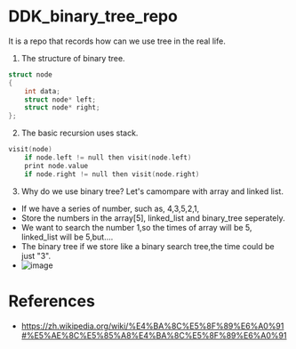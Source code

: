 # DDK_binary_tree_repo
It is a repo that records how can we use tree in the real life.

1. The structure of binary tree.
```C++
struct node
{
    int data;
    struct node* left;
    struct node* right;
};
```

2. The basic recursion uses stack.
```C++
visit(node)
    if node.left != null then visit(node.left)
    print node.value
    if node.right != null then visit(node.right)
```

3. Why do we use binary tree? Let's camompare with array and linked list.
* If we have a series of number, such as, 4,3,5,2,1,
* Store the numbers in the array[5], linked_list and binary_tree seperately.
* We want to search the number 1,so the times of array will be 5, linked_list will be 5,but....
* The binary tree if we store like a binary search tree,the time could be just "3".
* ![image](https://user-images.githubusercontent.com/67073582/122053003-eadfbb00-ce18-11eb-8c18-2c667d744a2d.png)

# References
* https://zh.wikipedia.org/wiki/%E4%BA%8C%E5%8F%89%E6%A0%91#%E5%AE%8C%E5%85%A8%E4%BA%8C%E5%8F%89%E6%A0%91

